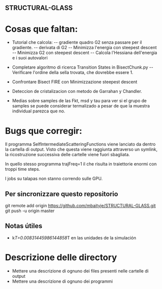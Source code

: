 ## STRUCTURAL-GLASS

# Cosas que faltan:
- Tutorial che calcola: 
-- gradiente quadro G2 senza passare per il gradiente.
-- derivata di G2
-- Minimizza l'energia con steepest descent
-- Minimizza G2 con steepest descent
-- Calcola l'Hessiana dell'energia e i suoi autovalori

- Completare algoritmo di ricerca Transition States in BisectChunk.py
-- Verificare l'ordine della sella trovata, che dovrebbe essere 1.

- Confrontare Bisect FIRE con Minimizzazione steepest descent

- Deteccion de cristalizacion con metodo de Garrahan y Chandler.

- Medias sobre samples de las Fkt, msd y tau para ver si el grupo de
  samples se puede considerar termalizado a pesar de que la muestra
  individual parezca que no.


# Bugs que corregir:
Il programma SelfIntermediateScatteringFunctions viene lanciato da dentro la cartella di output. Visto che questa viene raggiunta attraverso un symlink, la ricostruzione successiva delle cartelle viene fuori sbagliata.

In quello stesso programma trajFreq=1 il che risulta in traiettorie enormi con troppi time steps.

I jobs su talapas non stanno correndo sulle GPU.


## Per sincronizzare questo repositorio
git remote add origin https://github.com/mbaityje/STRUCTURAL-GLASS.git
git push -u origin master

## Notas útiles
- k*T=0.00831445986144858*T en las unidades de la simulación


# Descrizione delle directory
- Mettere una descrizione di ognuno dei files presenti nelle cartelle di output
- Mettere una descrizione di ognuno dei programmi
